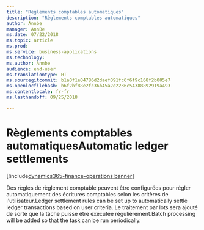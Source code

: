 ```yaml
---
title: "Règlements comptables automatiques"
description: "Règlements comptables automatiques"
author: Annbe
manager: AnnBe
ms.date: 07/22/2018
ms.topic: article
ms.prod: 
ms.service: business-applications
ms.technology: 
ms.author: Annbe
audience: end-user
ms.translationtype: HT
ms.sourcegitcommit: b1a0f1e04786d2daef091fc6f6f9c168f2b005e7
ms.openlocfilehash: b6f2bf88e2fc36b45a2e2236c54388892919a493
ms.contentlocale: fr-fr
ms.lasthandoff: 09/25/2018

---
```

#  <a name="automatic-ledger-settlements"></a><span data-ttu-id="80f14-103">Règlements comptables automatiques</span><span class="sxs-lookup"><span data-stu-id="80f14-103">Automatic ledger settlements</span></span>

[!include[dynamics365-finance-operations banner](../includes/dynamics365-finance-operations.md)]



<span data-ttu-id="80f14-104">Des règles de règlement comptable peuvent être configurées pour régler automatiquement des écritures comptables selon les critères de l'utilisateur.</span><span class="sxs-lookup"><span data-stu-id="80f14-104">Ledger settlement rules can be set up to automatically settle ledger transactions based on user criteria.</span></span> <span data-ttu-id="80f14-105">Le traitement par lots sera ajouté de sorte que la tâche puisse être exécutée régulièrement.</span><span class="sxs-lookup"><span data-stu-id="80f14-105">Batch processing will be added so that the task can be run periodically.</span></span>

